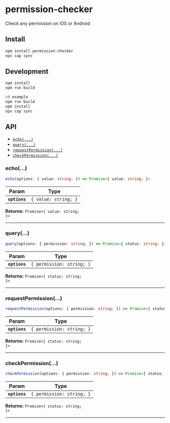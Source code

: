 # permission-checker

Check any permission on iOS or Android

## Install

```bash
npm install permission-checker
npx cap sync
```

## Development

```bash 
npm install
npm run build

cd example 
npm run build
npm install 
npx cap sync
```

## API

<docgen-index>

* [`echo(...)`](#echo)
* [`query(...)`](#query)
* [`requestPermission(...)`](#requestpermission)
* [`checkPermission(...)`](#checkpermission)

</docgen-index>

<docgen-api>
<!--Update the source file JSDoc comments and rerun docgen to update the docs below-->

### echo(...)

```typescript
echo(options: { value: string; }) => Promise<{ value: string; }>
```

| Param         | Type                            |
| ------------- | ------------------------------- |
| **`options`** | <code>{ value: string; }</code> |

**Returns:** <code>Promise&lt;{ value: string; }&gt;</code>

--------------------


### query(...)

```typescript
query(options: { permission: string; }) => Promise<{ status: string; }>
```

| Param         | Type                                 |
| ------------- | ------------------------------------ |
| **`options`** | <code>{ permission: string; }</code> |

**Returns:** <code>Promise&lt;{ status: string; }&gt;</code>

--------------------


### requestPermission(...)

```typescript
requestPermission(options: { permission: string; }) => Promise<{ status: string; }>
```

| Param         | Type                                 |
| ------------- | ------------------------------------ |
| **`options`** | <code>{ permission: string; }</code> |

**Returns:** <code>Promise&lt;{ status: string; }&gt;</code>

--------------------


### checkPermission(...)

```typescript
checkPermission(options: { permission: string; }) => Promise<{ status: string; }>
```

| Param         | Type                                 |
| ------------- | ------------------------------------ |
| **`options`** | <code>{ permission: string; }</code> |

**Returns:** <code>Promise&lt;{ status: string; }&gt;</code>

--------------------

</docgen-api>
